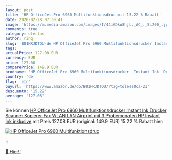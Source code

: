 ```yaml
---
layout: post
title: 'HP OfficeJet Pro 6960 Multifunktionsdruc mit 15.22 % Rabatt'
date: 2020-02-28 07:30:41
image: 'https://m.media-amazon.com/images/I/41iGDko8hjL._AC_._SL200_.jpg'
comments: true
category: ofertas
author: ring
slug: 'B01HRJDTOU-de HP OfficeJet Pro 6960 Multifunktionsdrucker Instant Ink...'
tags: 
actualPrice: 127.08 EUR
currency: EUR
price: 127.08
comparePrice: 149.9 EUR
prodname: 'HP OfficeJet Pro 6960 Multifunktionsdrucker  Instant Ink  Drucker  Scanner  Kopierer  Fax  WLAN  LAN  Airprint  mit 3 Probemonaten HP Instant Ink inklusive'
country: 'de'
flag: '🇩🇪'
buyurl: 'https://www.amazon.de/dp/B01HRJDTOU/?tag=tolees0ca-21'
descuento: '15.22'
average: '127.08'
---
```


Sie können [HP OfficeJet Pro 6960 Multifunktionsdrucker  Instant Ink  Drucker  Scanner  Kopierer  Fax  WLAN  LAN  Airprint  mit 3 Probemonaten HP Instant Ink inklusive](https://www.amazon.de/dp/B01HRJDTOU/?tag=tolees0ca-21) mit Preis 127.08 EUR (original: 149.9 EUR) 15.22 % Rabatt hier:

[![HP OfficeJet Pro 6960 Multifunktionsdruc](https://m.media-amazon.com/images/I/41iGDko8hjL._AC_._SL200_.jpg)](https://www.amazon.de/dp/B01HRJDTOU/?tag=tolees0ca-21)

ℹ️:


[🛒 Hier!!](https://www.amazon.de/dp/B01HRJDTOU/?tag=tolees0ca-21)
